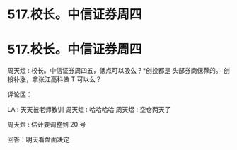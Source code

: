 # 517.校长。中信证券周四

# 517.校长。中信证券周四

周天煜 : 校长。中信证券周四五，低点可以吸么？*创投都是 头部券商保荐的。 创投补涨，拿张江高科做 T 可以么？

评论区：

LA : 天天被老师教训 周天煜 : 哈哈哈哈 周天煜 : 空仓两天了

周天煜 : 估计要调整到 20 号

回答：明天看盘面决定